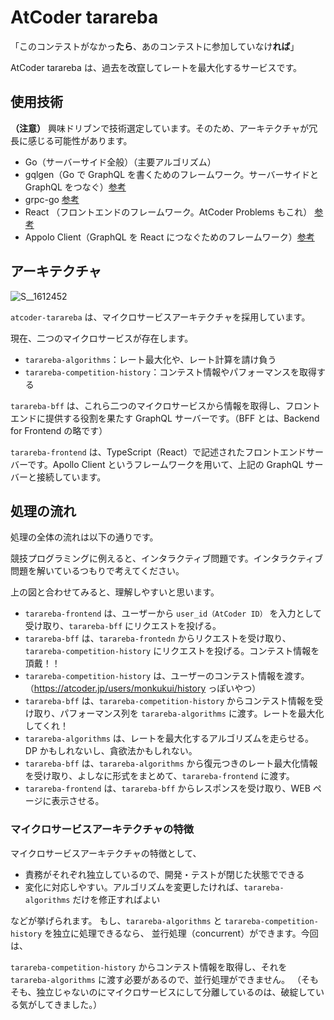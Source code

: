 # AtCoder tarareba
「このコンテストがなかっ**たら**、あのコンテストに参加していなけ**れば**」

AtCoder tarareba は、過去を改竄してレートを最大化するサービスです。


## 使用技術
**（注意）**
興味ドリブンで技術選定しています。そのため、アーキテクチャが冗長に感じる可能性があります。

- Go（サーバーサイド全般）（主要アルゴリズム）
- gqlgen（Go で GraphQL を書くためのフレームワーク。サーバーサイドと GraphQL をつなぐ）[参考](https://gqlgen.com/getting-started/)
- grpc-go [参考](https://github.com/grpc/grpc-go)
- React （フロントエンドのフレームワーク。AtCoder Problems もこれ） [参考](https://ja.reactjs.org/)
- Appolo Client（GraphQL を React につなぐためのフレームワーク）[参考](https://www.apollographql.com/docs/react/)

## アーキテクチャ
![S__1612452](https://user-images.githubusercontent.com/75159676/100497467-1cf03f00-319f-11eb-973e-3d306865b4f9.jpg)



`atcoder-tarareba` は、マイクロサービスアーキテクチャを採用しています。

現在、二つのマイクロサービスが存在します。

- `tarareba-algorithms`：レート最大化や、レート計算を請け負う
- `tarareba-competition-history`：コンテスト情報やパフォーマンスを取得する

`tarareba-bff` は、これら二つのマイクロサービスから情報を取得し、フロントエンドに提供する役割を果たす GraphQL サーバーです。（BFF とは、Backend for Frontend の略です）

`tarareba-frontend` は、TypeScript（React）で記述されたフロントエンドサーバーです。Apollo Client というフレームワークを用いて、上記の GraphQL サーバーと接続しています。

## 処理の流れ
処理の全体の流れは以下の通りです。

競技プログラミングに例えると、インタラクティブ問題です。インタラクティブ問題を解いているつもりで考えてください。

上の図と合わせてみると、理解しやすいと思います。

- `tarareba-frontend` は、ユーザーから `user_id（AtCoder ID）` を入力として受け取り、`tarareba-bff` にリクエストを投げる。
- `tarareba-bff` は、`tarareba-frontedn` からリクエストを受け取り、`tarareba-competition-history` にリクエストを投げる。コンテスト情報を頂戴！！
- `tarareba-competition-history` は、ユーザーのコンテスト情報を渡す。（https://atcoder.jp/users/monkukui/history っぽいやつ）
- `tarareba-bff` は、`tarareba-competition-history` からコンテスト情報を受け取り、パフォーマンス列を `tarareba-algorithms` に渡す。レートを最大化してくれ！
- `tarareba-algorithms` は、レートを最大化するアルゴリズムを走らせる。DP かもしれないし、貪欲法かもしれない。
- `tarareba-bff` は、`tarareba-algorithms` から復元つきのレート最大化情報を受け取り、よしなに形式をまとめて、`tarareba-frontend` に渡す。
- `tarareba-frontend` は、`tarareba-bff` からレスポンスを受け取り、WEB ページに表示させる。

### マイクロサービスアーキテクチャの特徴

マイクロサービスアーキテクチャの特徴として、

- 責務がそれぞれ独立しているので、開発・テストが閉じた状態でできる
- 変化に対応しやすい。アルゴリズムを変更したければ、`tarareba-algorithms` だけを修正すればよい

などが挙げられます。
もし、`tarareba-algorithms` と `tarareba-competition-history` を独立に処理できるなら、
並行処理（concurrent）ができます。今回は、

`tarareba-competition-history` からコンテスト情報を取得し、それを `tarareba-algorithms` に渡す必要があるので、並行処理ができません。
（そもそも、独立じゃないのにマイクロサービスにして分離しているのは、破綻している気がしてきました。）

